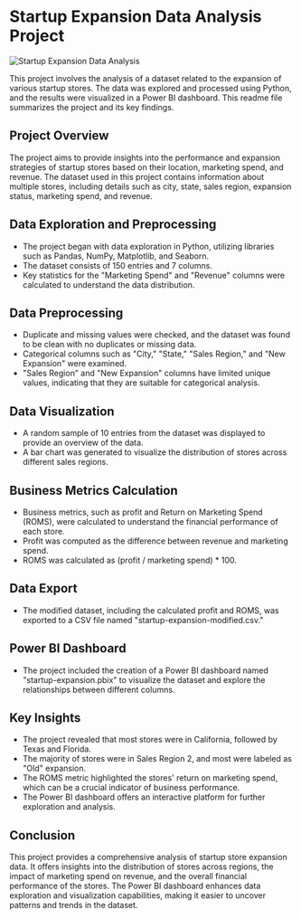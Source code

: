 # Startup Expansion Data Analysis Project

![Startup Expansion Data Analysis](https://miro.medium.com/v2/resize:fit:1400/1*QHpTbnP_oDGKIcAHLwPp-A.png)

This project involves the analysis of a dataset related to the expansion of various startup stores. The data was explored and processed using Python, and the results were visualized in a Power BI dashboard. This readme file summarizes the project and its key findings.

## Project Overview

The project aims to provide insights into the performance and expansion strategies of startup stores based on their location, marketing spend, and revenue. The dataset used in this project contains information about multiple stores, including details such as city, state, sales region, expansion status, marketing spend, and revenue.

## Data Exploration and Preprocessing

- The project began with data exploration in Python, utilizing libraries such as Pandas, NumPy, Matplotlib, and Seaborn.
- The dataset consists of 150 entries and 7 columns.
- Key statistics for the "Marketing Spend" and "Revenue" columns were calculated to understand the data distribution.

## Data Preprocessing

- Duplicate and missing values were checked, and the dataset was found to be clean with no duplicates or missing data.
- Categorical columns such as "City," "State," "Sales Region," and "New Expansion" were examined.
- "Sales Region" and "New Expansion" columns have limited unique values, indicating that they are suitable for categorical analysis.

## Data Visualization

- A random sample of 10 entries from the dataset was displayed to provide an overview of the data.
- A bar chart was generated to visualize the distribution of stores across different sales regions.

## Business Metrics Calculation

- Business metrics, such as profit and Return on Marketing Spend (ROMS), were calculated to understand the financial performance of each store.
- Profit was computed as the difference between revenue and marketing spend.
- ROMS was calculated as (profit / marketing spend) * 100.

## Data Export

- The modified dataset, including the calculated profit and ROMS, was exported to a CSV file named "startup-expansion-modified.csv."

## Power BI Dashboard

- The project included the creation of a Power BI dashboard named "startup-expansion.pbix" to visualize the dataset and explore the relationships between different columns.

## Key Insights

- The project revealed that most stores were in California, followed by Texas and Florida.
- The majority of stores were in Sales Region 2, and most were labeled as "Old" expansion.
- The ROMS metric highlighted the stores' return on marketing spend, which can be a crucial indicator of business performance.
- The Power BI dashboard offers an interactive platform for further exploration and analysis.

## Conclusion

This project provides a comprehensive analysis of startup store expansion data. It offers insights into the distribution of stores across regions, the impact of marketing spend on revenue, and the overall financial performance of the stores. The Power BI dashboard enhances data exploration and visualization capabilities, making it easier to uncover patterns and trends in the dataset.
